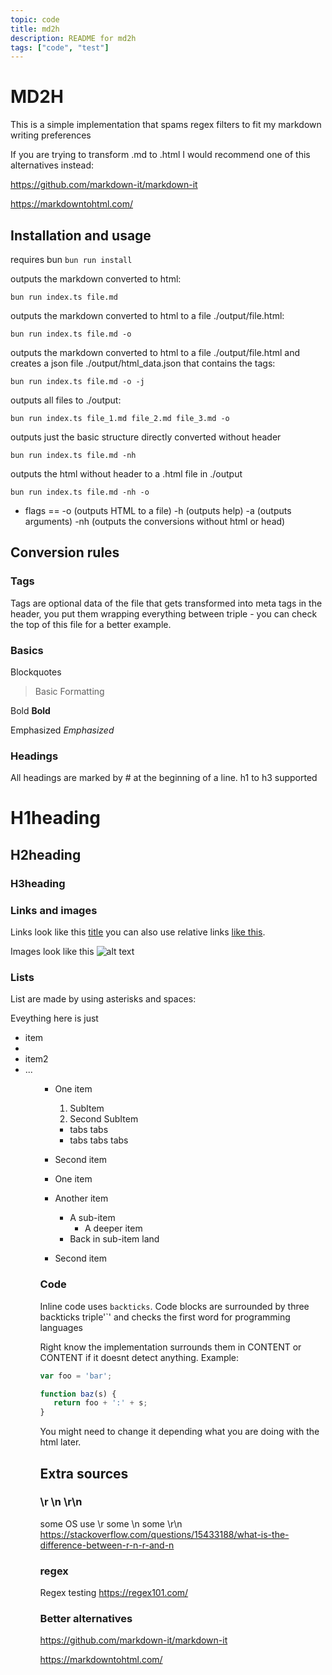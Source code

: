 ```yaml
---
topic: code
title: md2h
description: README for md2h
tags: ["code", "test"]
---
```

# MD2H
This is a simple implementation that spams regex filters to fit my markdown writing preferences

If you are trying to transform .md to .html I would recommend one of this alternatives instead:

https://github.com/markdown-it/markdown-it

https://markdowntohtml.com/

## Installation and usage
requires bun
`bun run install`

outputs the markdown converted to html:

`bun run index.ts file.md`

outputs the markdown converted to html to a file ./output/file.html:

`bun run index.ts file.md -o`

outputs the markdown converted to html to a file ./output/file.html and creates a json file ./output/html_data.json that contains the tags:

`bun run index.ts file.md -o -j`

outputs all files to ./output:

`bun run index.ts file_1.md file_2.md file_3.md -o`

outputs just the basic structure directly converted without header

`bun run index.ts file.md -nh`

outputs the html without header to a .html file in ./output

`bun run index.ts file.md -nh -o`

* flags == 
    -o (outputs HTML to a file) 
    -h (outputs help)
    -a (outputs arguments)
    -nh (outputs the conversions without html or head)
## Conversion rules

<!--WARNING: the tag implementation uses String.split right now, it can produce errors mid paragraph-->
### Tags
Tags are optional data of the file that gets transformed into meta tags in the header, you put them wrapping everything between triple - you can check the top of this file for a better example.

### Basics
Blockquotes
> Basic Formatting

Bold
**Bold**

Emphasized 
*Emphasized*

### Headings

All headings are marked by # at the beginning of a line. h1 to h3 supported
# H1heading
## H2heading
### H3heading

### Links and images

Links look like this [title](https://github.com/Goldyr/md2h)
you can also use relative links [like this](./README.md).

Images look like this ![alt text](https://moonbench.xyz/assets/images/projects/ssd1306_1bit_art/discover.png)


### Lists 
List are made by using asterisks and spaces:

Eveything here is just <ul><li>item<li><li>item2<li>...<ul>

* One item
  1. SubItem
  2. Second SubItem
    * tabs tabs
    * tabs tabs tabs

* Second item
* One item
* Another item
  * A sub-item
    * A deeper item
  * Back in sub-item land
* Second item


### Code

Inline code uses `backticks`. 
Code blocks are surrounded by three backticks triple'`' and checks the first word for programming languages

Right know the implementation surrounds them in <span id="code" class="lang-LANGUAGE">CONTENT</span> or <span id="code">CONTENT</span> if it doesnt detect anything. Example:
```js
var foo = 'bar';

function baz(s) {
   return foo + ':' + s;
}
```

You might need to change it depending what you are doing with the html later.

## Extra sources
### \r \n \r\n
some OS use \r some \n some \r\n
https://stackoverflow.com/questions/15433188/what-is-the-difference-between-r-n-r-and-n

### regex
Regex testing
https://regex101.com/

### Better alternatives
https://github.com/markdown-it/markdown-it

https://markdowntohtml.com/


